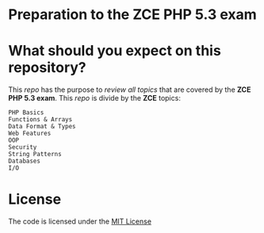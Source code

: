 Preparation to the ZCE PHP 5.3 exam
===================================

# What should you expect on this repository?
This _repo_ has the purpose to _review all topics_ that are covered by the **ZCE PHP 5.3 exam**.
This _repo_ is divide by the **ZCE** topics:

    PHP Basics
    Functions & Arrays
    Data Format & Types
    Web Features
    OOP
    Security
    String Patterns
    Databases
    I/O

# License
The code is licensed under the [MIT License](https://github.com/danielcsgomes/ZCE-ExamPreparation/blob/master/LICENSE)
